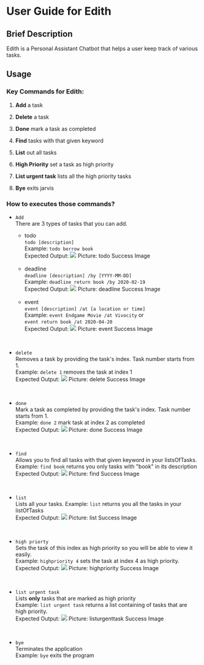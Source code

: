 # User Guide for Edith

## Brief Description
Edith is a Personal Assistant Chatbot that helps a user keep track of various tasks.

## Usage

### Key Commands for Edith: 

1. **Add** a task

2. **Delete** a task

3. **Done** mark a task as completed

4. **Find** tasks with that given keyword

5. **List** out all tasks

6. **High Priority** set a task as high priority

7. **List urgent task** lists all the high priority tasks

8. **Bye** exits jarvis


<h3>How to executes those commands? </h3>

 - `Add` <br>
 There are 3 types of tasks that you can add. 
    - todo <br>
    `todo [description]` <br>
     Example: `todo borrow book`<br>
     Expected Output: ![](todo_success_image.png)
                      Picture: todo Success Image
     <br>
     
    - deadline <br>
    `deadline [description] /by [YYYY-MM-DD]` <br>
    Example: `deadline return book /by 2020-02-19` <br>
    Expected Output: ![](deadline_success_image.png)
                     Picture: deadline Success Image
    <br>
    
    - event <br>
    `event [description] /at [a location or time]` <br>
    Example: `event Endgame Movie /at Vivocity` or <br>
    `event return book /at 2020-04-20` <br>
    Expected Output: ![](event_success_image.png)
                     Picture: event Success Image

<br>

- `delete` <br>
    Removes a task by providing the task's index.
    Task number starts from 1. <br>
    Example: `delete 1` removes the task at index 1 <br>
    Expected Output: ![](delete_success_image.png)
                     Picture: delete Success Image
    
<br> 

- `done` <br>
    Mark a task as completed by providing the task's index.
    Task number starts from 1. <br>
    Example: `done 2` mark task at index 2 as completed <br>
    Expected Output: ![](done_success_image.png)
                     Picture: done Success Image

<br>

- `find` <br>
    Allows you to find all tasks with that given keyword in your listsOfTasks. <br>
    Example: `find book` returns you only tasks with "book" in its description <br>
    Expected Output: ![](find_success_image.png)
                     Picture: find Success Image

<br>

- `list` <br>
    Lists all your tasks.
    Example: `list` returns you all the tasks in your listOfTasks <br>
    Expected Output: ![](list_success_image.png)
                     Picture: list Success Image

<br>

- `high priorty` <br>
    Sets the task of this index as high priority so you will be able to view it easily.
    <br>
    Example: `highpriority 4` sets the task at index 4 as high priority. <br>
    Expected Output: ![](highpriority_success_image.png)
                     Picture: highpriority Success Image
    
    
<br>
 
- `list urgent task` <br>
    Lists **only** tasks that are marked as high priority <br>
    Example: `list urgent task` returns a list containing of tasks that are high priority.
    <br>
    Expected Output: ![](listurgenttask_success_image.png)
                     Picture: listurgenttask Success Image
                     
<br>    

- `bye` <br>
    Terminates the application <br>
    Example: `bye` exits the program 


